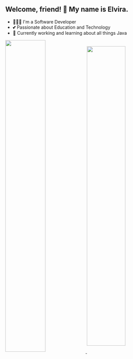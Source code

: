 ## Welcome, friend! 👋 My name is Elvira.
- 👩🏻‍💻 I'm a Software Developer
- 💕 Passionate about Education and Technology
- 🔭 Currently working and learning about all things Java

<a href="https://github-readme-stats.elviravaladez.vercel.app/api?username=elviravaladez&show_icons=true&theme=nightowl">
  <img width=50% align="center" src="https://github-readme-stats.elviravaladez.vercel.app/api?username=elviravaladez&show_icons=true&theme=nightowl">
</a>
<a href="https://github-readme-stats.vercel.app/api/top-langs/?username=elviravaladez&layout=compact&theme=nightowl">
  <img width=49% align="center" src="https://github-readme-stats.vercel.app/api/top-langs/?username=elviravaladez&layout=compact&theme=nightowl">
</a>
